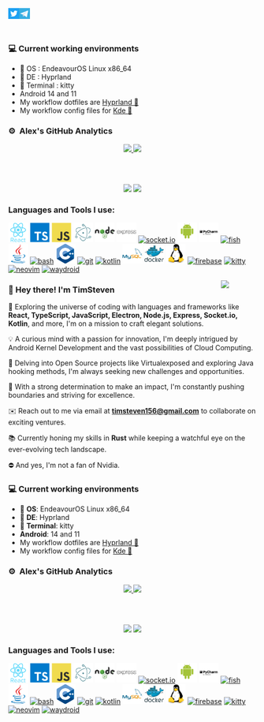 <a href="https://twitter.com/timsteven156">
  <img align="left" alt="Tim's Twitter " width="22px" src="https://raw.githubusercontent.com/edent/SuperTinyIcons/master/images/svg/twitter.svg" />
</a>
<a href="https://t.me/timsteven156">
  <img align="left" alt="Tim's Telegram" width="22px" src="https://raw.githubusercontent.com/edent/SuperTinyIcons/master/images/svg/telegram.svg" />
</a>

<br><br>

### 💻 Current working environments

-  OS : EndeavourOS Linux x86_64
-  DE : Hyprland
-  Terminal : kitty
- Android 14 and 11
- My workflow dotfiles are [Hyprland 🙂](https://github.com/ALEX5402/dotfiles)
- My workflow config files for [Kde 🙂](https://github.com/ALEX5402/Kdesettings)

### ⚙️ &nbsp;Alex's GitHub Analytics

<p align="center">
<a href="https://github.com/alex5402">
<img height="180em" src="https://github-readme-stats-eight-theta.vercel.app/api?username=alex5402&show_icons=true&theme=nightowl&include_all_commits=true&count_private=true"/>
<img height="180em" src="https://github-readme-stats-eight-theta.vercel.app/api/top-langs/?username=alex5402&layout=compact&langs_count=8&theme=nightowl"/>
</a>
</p>
<br>
<br>
<p align="center">
 <img src="https://komarev.com/ghpvc/?username=alex5402&style=flat-square"/>
 <img src="https://img.shields.io/badge/dynamic/json?logo=github&label=GitHub+Followers&labelColor=282c34&color=181717&query=%24.data.totalSubs&url=https%3A%2F%2Fapi.spencerwoo.com%2Fsubstats%2F%3Fsource%3Dgithub%26queryKey%3Dalex5402&longCache=true"/>
</p>

<h3 align="left">Languages and Tools I use:</h3>
<p align="left">
    <a href="https://reactjs.org/" target="_blank"><img src="https://raw.githubusercontent.com/devicons/devicon/master/icons/react/react-original-wordmark.svg" alt="react" width="40" height="40"/></a>
    <a href="https://www.typescriptlang.org/" target="_blank"><img src="https://raw.githubusercontent.com/devicons/devicon/master/icons/typescript/typescript-original.svg" alt="typescript" width="40" height="40"/></a>
    <a href="https://developer.mozilla.org/en-US/docs/Web/JavaScript" target="_blank"><img src="https://raw.githubusercontent.com/devicons/devicon/master/icons/javascript/javascript-original.svg" alt="javascript" width="40" height="40"/></a>
    <a href="https://www.electronjs.org/" target="_blank"><img src="https://raw.githubusercontent.com/devicons/devicon/master/icons/electron/electron-original.svg" alt="electron" width="40" height="40"/></a>
    <a href="https://nodejs.org/" target="_blank"><img src="https://raw.githubusercontent.com/devicons/devicon/master/icons/nodejs/nodejs-original-wordmark.svg" alt="nodejs" width="40" height="40"/></a>
    <a href="https://expressjs.com/" target="_blank"><img src="https://raw.githubusercontent.com/devicons/devicon/master/icons/express/express-original-wordmark.svg" alt="express" width="40" height="40"/></a>
    <a href="https://socket.io/" target="_blank"><img src="https://socket.io/images/logo.svg" alt="socket.io" width="40" height="40"/></a>
    <a href="https://developer.android.com" target="_blank"><img src="https://raw.githubusercontent.com/devicons/devicon/master/icons/android/android-original-wordmark.svg" alt="android" width="40" height="40"/></a>
    <a href="https://www.jetbrains.com/pycharm/" target="_blank"><img src="https://raw.githubusercontent.com/devicons/devicon/master/icons/pycharm/pycharm-original-wordmark.svg" alt="pycharm" width="40" height="40"/></a>
    <a href="https://fishshell.com/" target="_blank"><img src="https://fishshell.com/assets/img/Terminal_Logo2_CRT_Flat.png" alt="fish" width="40" height="40"/></a>
    <a href="https://www.java.com" target="_blank"><img src="https://raw.githubusercontent.com/devicons/devicon/master/icons/java/java-original.svg" alt="java" width="40" height="40"/></a>
    <a href="https://www.gnu.org/software/bash/" target="_blank"><img src="https://www.vectorlogo.zone/logos/gnu_bash/gnu_bash-icon.svg" alt="bash" width="40" height="40"/></a>
    <a href="https://www.w3schools.com/cpp/" target="_blank"><img src="https://raw.githubusercontent.com/devicons/devicon/master/icons/cplusplus/cplusplus-original.svg" alt="cplusplus" width="40" height="40"/></a>
    <a href="https://git-scm.com/" target="_blank"><img src="https://www.vectorlogo.zone/logos/git-scm/git-scm-icon.svg" alt="git" width="40" height="40"/></a>
    <a href="https://kotlinlang.org" target="_blank"><img src="https://www.vectorlogo.zone/logos/kotlinlang/kotlinlang-icon.svg" alt="kotlin" width="40" height="40"/></a>
    <a href="https://www.mysql.com/" target="_blank"><img src="https://raw.githubusercontent.com/devicons/devicon/master/icons/mysql/mysql-original-wordmark.svg" alt="mysql" width="40" height="40"/></a>
    <a href="https://www.docker.com/" target="_blank"><img src="https://raw.githubusercontent.com/devicons/devicon/master/icons/docker/docker-original-wordmark.svg" alt="docker" width="40" height="40"/></a>
    <a href="https://www.linux.org/" target="_blank"><img src="https://raw.githubusercontent.com/devicons/devicon/master/icons/linux/linux-original.svg" alt="linux" width="40" height="40"/></a>
    <a href="https://firebase.google.com/" target="_blank"><img src="https://www.vectorlogo.zone/logos/firebase/firebase-icon.svg" alt="firebase" width="40" height="40"/></a>
    <a href="https://sw.kovidgoyal.net/kitty/" target="_blank"><img src="https://sw.kovidgoyal.net/kitty/_static/kitty.svg" alt="kitty" width="40" height="40"/></a>
    <a href="https://neovim.io/" target="_blank"><img src="https://raw.githubusercontent.com/neovim/neovim.github.io/master/logos/neovim-mark.svg" alt="neovim" width="40" height="40"/></a>
    <a href="https://github.com/waydroid/waydroid" target="_blank"><img src="https://waydro.id/assets/images/logo/waydroid_icon_sm.png" alt="waydroid" width="40" height="40"/></a>
    </p>
<img src="https://64.media.tumblr.com/34784257378ce2c51675599159735772/tumblr_nd3b8i2gL01sedjuto1_400.gifv" align="right" width="72"/>

### 👋 Hey there! I'm TimSteven

🚀 Exploring the universe of coding with languages and frameworks like **React, TypeScript, JavaScript, Electron, Node.js, Express, Socket.io, Kotlin**, and more, I'm on a mission to craft elegant solutions.

💡 A curious mind with a passion for innovation, I'm deeply intrigued by Android Kernel Development and the vast possibilities of Cloud Computing.

🌟 Delving into Open Source projects like Virtualexposed and exploring Java hooking methods, I'm always seeking new challenges and opportunities.

💪 With a strong determination to make an impact, I'm constantly pushing boundaries and striving for excellence.

✉️ Reach out to me via email at **timsteven156@gmail.com** to collaborate on exciting ventures.

📚 Currently honing my skills in **Rust** while keeping a watchful eye on the ever-evolving tech landscape.

⛔️ And yes, I'm not a fan of Nvidia.

### 💻 Current working environments

-  **OS**: EndeavourOS Linux x86_64
-  **DE**: Hyprland
-  **Terminal**: kitty
- **Android**: 14 and 11
- My workflow dotfiles are [Hyprland 🙂](https://github.com/ALEX5402/dotfiles)
- My workflow config files for [Kde 🙂](https://github.com/ALEX5402/Kdesettings)

### ⚙️ &nbsp;Alex's GitHub Analytics

<p align="center">
<a href="https://github.com/timsteven156">
<img height="180em" src="https://github-readme-stats-eight-theta.vercel.app/api?username=timsteven156&show_icons=true&theme=nightowl&include_all_commits=true&count_private=true"/>
<img height="180em" src="https://github-readme-stats-eight-theta.vercel.app/api/top-langs/?username=timsteven156&layout=compact&langs_count=8&theme=nightowl"/>
</a>
</p>
<br>
<br>
<p align="center">
 <img src="https://komarev.com/ghpvc/?username=timsteven156&style=flat-square"/>
 <img src="https://img.shields.io/badge/dynamic/json?logo=github&label=GitHub+Followers&labelColor=282c34&color=181717&query=%24.data.totalSubs&url=https%3A%2F%2Fapi.spencerwoo.com%2Fsubstats%2F%3Fsource%3Dgithub%26queryKey%timsteven156&longCache=true"/>
</p>

<h3 align="left">Languages and Tools I use:</h3>
<p align="left">
    <a href="https://reactjs.org/" target="_blank"><img src="https://raw.githubusercontent.com/devicons/devicon/master/icons/react/react-original-wordmark.svg" alt="react" width="40" height="40"/></a>
    <a href="https://www.typescriptlang.org/" target="_blank"><img src="https://raw.githubusercontent.com/devicons/devicon/master/icons/typescript/typescript-original.svg" alt="typescript" width="40" height="40"/></a>
    <a href="https://developer.mozilla.org/en-US/docs/Web/JavaScript" target="_blank"><img src="https://raw.githubusercontent.com/devicons/devicon/master/icons/javascript/javascript-original.svg" alt="javascript" width="40" height="40"/></a>
    <a href="https://www.electronjs.org/" target="_blank"><img src="https://raw.githubusercontent.com/devicons/devicon/master/icons/electron/electron-original.svg" alt="electron" width="40" height="40"/></a>
    <a href="https://nodejs.org/" target="_blank"><img src="https://raw.githubusercontent.com/devicons/devicon/master/icons/nodejs/nodejs-original-wordmark.svg" alt="nodejs" width="40" height="40"/></a>
    <a href="https://expressjs.com/" target="_blank"><img src="https://raw.githubusercontent.com/devicons/devicon/master/icons/express/express-original-wordmark.svg" alt="express" width="40" height="40"/></a>
    <a href="https://socket.io/" target="_blank"><img src="https://socket.io/images/logo.svg" alt="socket.io" width="40" height="40"/></a>
    <a href="https://developer.android.com" target="_blank"><img src="https://raw.githubusercontent.com/devicons/devicon/master/icons/android/android-original-wordmark.svg" alt="android" width="40" height="40"/></a>
    <a href="https://www.jetbrains.com/pycharm/" target="_blank"><img src="https://raw.githubusercontent.com/devicons/devicon/master/icons/pycharm/pycharm-original-wordmark.svg" alt="pycharm" width="40" height="40"/></a>
    <a href="https://fishshell.com/" target="_blank"><img src="https://fishshell.com/assets/img/Terminal_Logo2_CRT_Flat.png" alt="fish" width="40" height="40"/></a>
    <a href="https://www.java.com" target="_blank"><img src="https://raw.githubusercontent.com/devicons/devicon/master/icons/java/java-original.svg" alt="java" width="40" height="40"/></a>
    <a href="https://www.gnu.org/software/bash/" target="_blank"><img src="https://www.vectorlogo.zone/logos/gnu_bash/gnu_bash-icon.svg" alt="bash" width="40" height="40"/></a>
    <a href="https://www.w3schools.com/cpp/" target="_blank"><img src="https://raw.githubusercontent.com/devicons/devicon/master/icons/cplusplus/cplusplus-original.svg" alt="cplusplus" width="40" height="40"/></a>
    <a href="https://git-scm.com/" target="_blank"><img src="https://www.vectorlogo.zone/logos/git-scm/git-scm-icon.svg" alt="git" width="40" height="40"/></a>
    <a href="https://kotlinlang.org" target="_blank"><img src="https://www.vectorlogo.zone/logos/kotlinlang/kotlinlang-icon.svg" alt="kotlin" width="40" height="40"/></a>
    <a href="https://www.mysql.com/" target="_blank"><img src="https://raw.githubusercontent.com/devicons/devicon/master/icons/mysql/mysql-original-wordmark.svg" alt="mysql" width="40" height="40"/></a>
    <a href="https://www.docker.com/" target="_blank"><img src="https://raw.githubusercontent.com/devicons/devicon/master/icons/docker/docker-original-wordmark.svg" alt="docker" width="40" height="40"/></a>
    <a href="https://www.linux.org/" target="_blank"><img src="https://raw.githubusercontent.com/devicons/devicon/master/icons/linux/linux-original.svg" alt="linux" width="40" height="40"/></a>
    <a href="https://firebase.google.com/" target="_blank"><img src="https://www.vectorlogo.zone/logos/firebase/firebase-icon.svg" alt="firebase" width="40" height="40"/></a>
    <a href="https://sw.kovidgoyal.net/kitty/" target="_blank"><img src="https://sw.kovidgoyal.net/kitty/_static/kitty.svg" alt="kitty" width="40" height="40"/></a>
    <a href="https://neovim.io/" target="_blank"><img src="https://raw.githubusercontent.com/neovim/neovim.github.io/master/logos/neovim-mark.svg" alt="neovim" width="40" height="40"/></a>
    <a href="https://github.com/waydroid/waydroid" target="_blank"><img src="https://waydro.id/assets/images/logo/waydroid_icon_sm.png" alt="waydroid" width="40" height="40"/></a>
</p>
